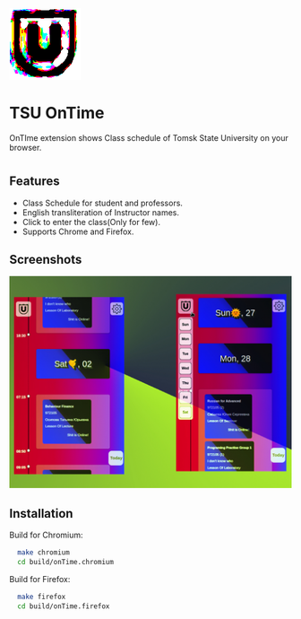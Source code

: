 
![Logo](https://github.com/adilohuni/OnTimeExtension/blob/master/src/assets/logo192.png)


# TSU OnTime 

           
OnTIme extension shows Class schedule of Tomsk State University on your browser.
#

## Features

- Class Schedule for student and professors.
- English transliteration of Instructor names.
- Click to enter the class(Only for few).
- Supports Chrome and Firefox.


## Screenshots

![App Screenshot](https://github.com/adilohuni/OnTimeExtension/blob/master/src/assets/screenshot.jpg)


## Installation

Build for Chromium:

```bash
  make chromium
  cd build/onTime.chromium

```
Build for Firefox:
```bash
  make firefox
  cd build/onTime.firefox

```
